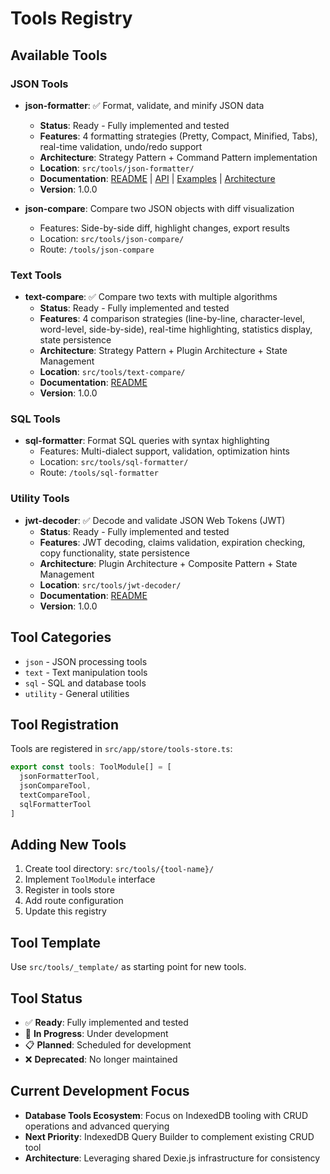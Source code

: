 # Tools Registry

## Available Tools

### JSON Tools
- **json-formatter**: ✅ Format, validate, and minify JSON data
  - **Status**: Ready - Fully implemented and tested
  - **Features**: 4 formatting strategies (Pretty, Compact, Minified, Tabs), real-time validation, undo/redo support
  - **Architecture**: Strategy Pattern + Command Pattern implementation
  - **Location**: `src/tools/json-formatter/`
  - **Documentation**: [README](../src/tools/json-formatter/README.md) | [API](./tools/json-formatter-api.md) | [Examples](./examples/json-formatter-examples.md) | [Architecture](./architecture/json-formatter-patterns.md)
  - **Version**: 1.0.0

- **json-compare**: Compare two JSON objects with diff visualization
  - Features: Side-by-side diff, highlight changes, export results
  - Location: `src/tools/json-compare/`
  - Route: `/tools/json-compare`

### Text Tools
- **text-compare**: ✅ Compare two texts with multiple algorithms
  - **Status**: Ready - Fully implemented and tested
  - **Features**: 4 comparison strategies (line-by-line, character-level, word-level, side-by-side), real-time highlighting, statistics display, state persistence
  - **Architecture**: Strategy Pattern + Plugin Architecture + State Management
  - **Location**: `src/tools/text-compare/`
  - **Documentation**: [README](../src/tools/text-compare/README.md)
  - **Version**: 1.0.0

### SQL Tools
- **sql-formatter**: Format SQL queries with syntax highlighting
  - Features: Multi-dialect support, validation, optimization hints
  - Location: `src/tools/sql-formatter/`
  - Route: `/tools/sql-formatter`

### Utility Tools
- **jwt-decoder**: ✅ Decode and validate JSON Web Tokens (JWT)
  - **Status**: Ready - Fully implemented and tested
  - **Features**: JWT decoding, claims validation, expiration checking, copy functionality, state persistence
  - **Architecture**: Plugin Architecture + Composite Pattern + State Management
  - **Location**: `src/tools/jwt-decoder/`
  - **Documentation**: [README](../src/tools/jwt-decoder/README.md)
  - **Version**: 1.0.0

## Tool Categories
- `json` - JSON processing tools
- `text` - Text manipulation tools
- `sql` - SQL and database tools
- `utility` - General utilities

## Tool Registration
Tools are registered in `src/app/store/tools-store.ts`:

```typescript
export const tools: ToolModule[] = [
  jsonFormatterTool,
  jsonCompareTool,
  textCompareTool,
  sqlFormatterTool
]
```

## Adding New Tools
1. Create tool directory: `src/tools/{tool-name}/`
2. Implement `ToolModule` interface
3. Register in tools store
4. Add route configuration
5. Update this registry

## Tool Template
Use `src/tools/_template/` as starting point for new tools.

## Tool Status
- ✅ **Ready**: Fully implemented and tested
- 🚧 **In Progress**: Under development
- 📋 **Planned**: Scheduled for development
- ❌ **Deprecated**: No longer maintained

## Current Development Focus
- **Database Tools Ecosystem**: Focus on IndexedDB tooling with CRUD operations and advanced querying
- **Next Priority**: IndexedDB Query Builder to complement existing CRUD tool
- **Architecture**: Leveraging shared Dexie.js infrastructure for consistency